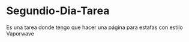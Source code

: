 # Segundio-Dia-Tarea
Es una tarea donde tengo que hacer una página para estafas con estilo Vaporwave
